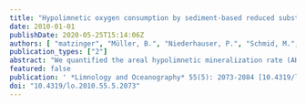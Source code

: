 ```yaml
---
title: "Hypolimnetic oxygen consumption by sediment-based reduced substances in former eutrophic lakes"
date: 2010-01-01
publishDate: 2020-05-25T15:14:06Z
authors: [ "matzinger", "Müller, B.", "Niederhauser, P.", "Schmid, M.", "Wüst, A." ]
publication_types: ["2"]
abstract: "We quantified the areal hypolimnetic mineralization rate (AHM; total areal hypolimnetic oxygen depletion including the formation of reduced substances) in two formerly eutrophic lakes based on 20 yr of water-column data collected during oligotrophication. The upward diffusion of reduced substances originating from the decomposition of organic matter in the sediment was determined from pore-water profiles and related to the time of deposition. More than 80% of AHM was due to degradation of organic matter in the water column (including sediment surface) and diffusion of reduced substances from sediment layers younger than 10 yr. Sediments older than 10 yr, including the eutrophic past, accounted for , 15% of AHM. This ‘‘old’’ contribution corresponds to a 20–43% fraction of the total sediment-based AHM. The contribution from old sediment layers to AHM is expected to be even lower in lakes with deeper hypolimnia (. 12 m). In summary, oxygen consumption in stratified hypolimnia is controlled mainly by the present lake productivity. As a result, technical lake management measures, such as oxygenation, artificial mixing, or sediment dredging, cannot efficiently decrease the flux of"
featured: false
publication: ' *Limnology and Oceanography* 55(5): 2073-2084 [10.4319/lo.2010.55.5.2073](https://doi.org/10.4319/lo.2010.55.5.2073)'
doi: "10.4319/lo.2010.55.5.2073"
---
```


